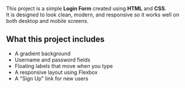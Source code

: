This project is a simple **Login Form** created using **HTML** and **CSS**.  
It is designed to look clean, modern, and responsive so it works well on both desktop and mobile screens.

## What this project includes

- A gradient background
- Username and password fields
- Floating labels that move when you type
- A responsive layout using Flexbox
- A "Sign Up" link for new users
